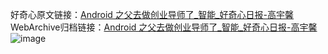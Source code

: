好奇心原文链接：[Android 之父去做创业导师了_智能_好奇心日报-高宇馨](https://www.qdaily.com/articles/8199.html)
WebArchive归档链接：[Android 之父去做创业导师了_智能_好奇心日报-高宇馨](http://web.archive.org/web/20170627205910/http://www.qdaily.com/articles/8199.html)
![image](http://ww3.sinaimg.cn/large/007d5XDply1g3vb32zq37j30u02s3b29)